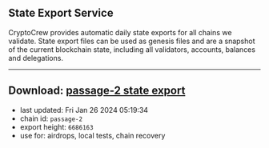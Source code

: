 ## State Export Service
CryptoCrew provides automatic daily state exports for all chains we validate. State export files can be used as genesis files and are a snapshot of the current blockchain state, including all validators, accounts, balances and delegations.

---
**Download: [passage-2 state export](https://dl.ccvalidators.com/SERVICE/passage/passage-2_export_6686163.json)**
---

- last updated: Fri Jan 26 2024 05:19:34
- chain id: `passage-2`
- export height: `6686163`
- use for: airdrops, local tests, chain recovery
